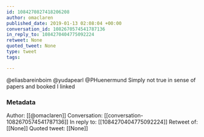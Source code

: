 ```yaml
---
id: 1084270827418206208
author: omaclaren
published_date: 2019-01-13 02:08:04 +00:00
conversation_id: 1082670574541787136
in_reply_to: 1084270404775092224
retweet: None
quoted_tweet: None
type: tweet
tags:

---
```


@eliasbareinboim @yudapearl @PHuenermund Simply not true in sense of papers and booked I linked

### Metadata

Author: [[@omaclaren]]
Conversation: [[conversation-1082670574541787136]]
In reply to: [[1084270404775092224]]
Retweet of: [[None]]
Quoted tweet: [[None]]

